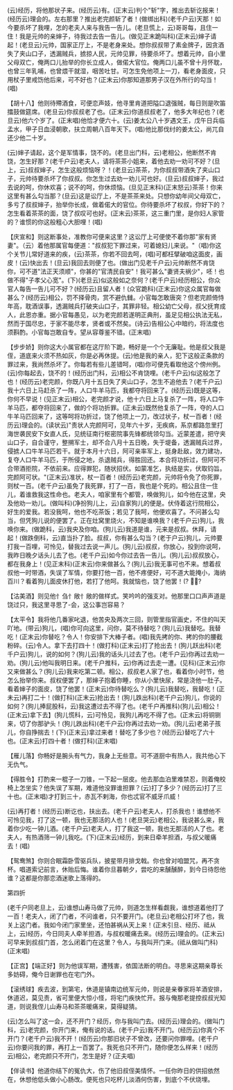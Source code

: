 <!-- { "loadSidebar": true } -->
(云)经历，将他那状子来。(经历云)有。(正末云)判个"斩"字，推出去斩讫报来！(经历云)理会的。左右那里？推出老完颜斩了者！(做绑出科)(老千户云)天那！如今要杀坏了我哩，怎的老夫人来与我告一告儿。(老旦慌上，云)哥哥每，且住一住！我是元帅的亲婶子，待我过去告一告儿。(做见正末跪叫科)(正末云)婶子请起！(老旦云)元帅，国家正厅上，不是老身来处。想你叔叔带了素金牌子，因贪酒失了夹山口子，透漏贼兵，掳掠人民，元帅见罪，待要杀坏了。想着元帅，自小里父母双亡，俺两口儿抬举的你长立成人，做偌大官位。俺两口儿虽不曾十月怀耽，也曾三年乳哺，也曾煨干就湿，咽苦吐甘。可怎生免他项上一刀，看老身面皮，只用杖子里戒饬他后来，可不好也？(正末云)你那知道那男子汉在外所行的勾当！(唱)

【胡十八】他则待殢酒食，可便恋声妓，他寻里肯道把隘口退强贼，每日则是吹笛擂鼓做筵席。(老旦云)你叔叔老了也。(正末云)你道叔叔老了，他多大年纪也？(老旦云)他六个岁了。(正末唱)他恰才便六十。(云)姜太公八十岁遇文王，戊午日兵临孟水，甲子日血浸朝歌，扶立周朝八百年天下。(唱)他比那伐纣的姜太公，尚兀自还少他二十岁。

(云)婶子请起，这个是军情事，饶不的。(老旦出门科，云)老相公，他断然不肯饶，怎生好那？(老千户云)老夫人，请将茶茶小姐来，着他去劝一劝可不好？(旦上，云)叔叔婶子，怎生这般烦恼呀？！(老旦云)茶茶，为你叔叔带酒失了夹山口子，元帅待要杀坏了你叔叔。你怎生过去劝一劝儿可也好。(旦云)叔叔婶子，我过去说的呵，你休欢喜；说不的呵，你休烦恼。(旦见正末科)(正末怒云)茶茶！你来这里有甚么勾当那？(旦云)这是讼厅上，不是茶茶来处。只想你幼年间父母双亡，多亏了叔叔婶子，抬举你长成，做着偌大的官位。你待要杀坏了权叔，你好下的？怎生看着茶茶的面，饶了叔叹可也好。(正末云)茶茶，这三重门里，是你妇人家管的？谁惯的你这般粗心大胆哩！(唱)

【庆宣和】则这断事处，准教你可便来这里？这讼厅上可便使不着你那"家有贤妻"。（云）着他那属官每便道："叔叔犯下罪过来，可着媳妇儿来说。"（唱)你这个关节儿常好道来的疾，(云)茶茶，你若不回去呵，(唱)可都枉擘破咱这面皮，画皮！(云)快出去！(旦云)我回去则便了也。(做出门见老千户云)元帅断然不肯饶你，可不道"法正天须顺"，你甚的"官清民自安"！我可甚么"妻贤夫祸少"，呸！也做不得"子孝父心宽"。(下)(老旦云)似这般如之奈何？(老千户云)经历相公，你众官人每告一告儿可不好？(经历云)且留人者！(众官跪科)(正末云)你这众属官每做甚么？(经历云)相公，罚不择骨肉，赏不避仇雠。小官每怎敢唐突？但老完颜倚恃年高，耽酒误事，透漏贼兵打破夹山口子，其罪非轻。相公幼亡父母，叔父抚育成人，此恩亦重。据小官每愚见，以为老完颜若遂明正典刑，虽足见相公执法无私，然而于国尽忠，于家不能尽孝，贤者或不然矣。(诗云)告相公心中暗约，将法度也须斟酌。小官每岂敢自专。望从容尊鉴不错。(正末唱)

【步步娇】则你这大小属官都在这厅阶下跪，畅好是一个个无廉耻。他是叔父我是侄，道底来火须不热如灰，你是必再休提。(云)他是我的亲人，犯下这般正条款的罪过来，我尚然杀坏了。你每若有些儿差错呵，(唱)你可便先看取他这个傍州例。(云)你每起去，饶不的！(经历出门科，云)相公不肯饶哩。(老千户云)似这般怎了也！(经历云)老完颜，你既八月十五日失了夹山口子，怎生不追他去？(老千户云)我十六日上马赶杀了一阵，人口牛羊马匹，我都夺将回来了。(经历云)既是这等，你何不早说！(见正末云)相公，老完颜才说，他十六日上马复杀了一阵，将人口牛羊马匹，都夺将回来了，做的个将功折罪。(正未云)既然他复杀了一阵，夺的人口牛羊马匹回来了，这等呵将功折过，饶了他项上一刀，改过状子，杖一百者！(经历云)理会的。(读状云)"责状人完颜阿可，见年六十岁，无疾病，系京都路忽里打海世袭民安下女直人氏，见统征南行枢密院事先锋都统领勾当。近蒙差遣，把守夹山口子，自合谨守，整搠军士，却不合八月十五日晚，失于堤备，透漏贼兵过界，侵掳人口牛羊马匹若干。就于本月十六日，阿可亲率军上，挺身赴敌，效力建功，复夺人口牛羊马匹，于所侵之地，杀退贼兵，得胜回还。本合将功折过，但阿可不合带酒拒院，不依前来。应得罪犯，随状招伏。如蒙准乞，执结是实，伏取钧旨。完颜阿可状。"(正末云)准状，杖一百者！(经历云)老完颜，元帅将令免了你死罪，则杖一百。(老千户云)虽免了我死罪，打了一百，我也是个死的。相公且住一住儿，着谁救我这性命也。老夫人，咱家里有个都管，唤做狗儿，如今他在这里，央及他劝一劝儿。(做叫科)(净扮狗儿上，云)自家狗儿的便是。伏侍着这行院相公，好生的爱我。若没我呵，他也不吃茶饭；若见了我呵，他便欢喜了。不问甚么勾当，但凭狗儿说的便罢了。正在灶窝里烧火，不知是谁唤我？(老千户云)狗儿，我唤你来。(做跪科，云)我央及你咱。(狗儿云)我道是谁，元来是叔叔。休拜，请起！(做跌倒科，云)直当扑了脸。叔叔，你有甚么勾当？(老于户云)狗儿，元帅要打我一百哩，可怜见，替我过去说一声儿。(狗儿云)叔叔，你放心，投到你说呵，我昨日晚夕话头儿去了也。(老千户云)如今你过去告一告儿。(狗儿云)叔叔放心，都在我身上！(见正末科)(正末云)你来做甚么？(狗儿云)我无事可也不来。想着叔叔他一时带酒，失误了军情，你要打他一百，他不疼便好，可不道大能掩小，海纳百川？看着狗儿面皮休打他，若打了他呵。我就恼也，饶了他罢！(?
┏?

【沽美酒】则见他忄刍忄敞忄敞的做样式。笑吟吟的强支对。他那里口口声声道是饶过只，我这里寻思了-会，这公事岂容易？

【太平令】我将他几番家叱退，他苦央及两次三回，则管里指官画史，不住的叫天吖地。(带云)狗儿，(唱)你可向这里，问你，莫不待替吃？(狗儿云)我替吃。我替吃！(正末云)你替吃？令人！你安排下大棒子者。(唱)我先拷的你、拷的你的腰截粉碎。(云)令人。拿下去打四十！(做打科)(正末云)打了抢出去！(狗儿跃出科)(老千户云)狗儿，说的如何？(狗儿云)我的话头儿过去了也。(老千户云)你再过去劝一劝。(狗儿云)他叫我明日来。(老千户推科，云)你再过去走一遭。(见科)(正末云)你又来做甚么？(狗儿云)我来吃第二顿。相公，叔叔老人家了也，看着你小时节，他怎么抬举你来。叔权便罢了，那婶子抱着你睡，你从小里快尿，常是浇他一肚子。看着婶子的面皮，饶了他罢！(正末云)你待替吃么？(狗儿云)我替吃，我替吃！(正未云)再打二十！(做打科)(正末云)抢出去！(狗儿跌出科)(老千户云)狗儿，你说的如何？(狗儿捧屁股科，云)我这遭过去不得了也。(老千户再推科)(狗儿云)相公！(正末云)拿下去】(狗儿慌科，云)可怜见，我狗儿再吃不得了也。(正末云)将铜铡来，切了你那驴头！(狗儿跌出科)(老千户云)你再过去劝一劝。(狗儿云)老弟子孩儿，你自挣揣去！(下)(正末云)拿过来者！替吃了多少也？(经历云)替吃了六十也。(正末云)打四十者！(做打科)(正末唱)

【雁儿落】你畅好是腕头有气力，我身上无些意。可不道厨中有热人，我共他心下无仇气。

【得胜令】打酌来一棍子一刀锥，一下起一层皮。他去那血泊里难禁忍，则着俺校椅上怎坐实？他失误了军期，难道他没罪谁担罪？(云)打了多少？(经历云)打了三十也。(正末唱)才打到三十，赤瓦不剌海，你也忒官不威牙爪威！

(云)再打者！(经历云)断讫也，扶出去。(老千户云)老夫人，打杀我也！谁想他不可怜见我，打了这一顿，我也无那活的人也！(老旦哭云)老相公，我说甚么来，我着你少吃一钟儿酒。(老千户云)老夫人，打了我这一顿，我也无那活的人了也。老夫人，有热酒筛一钟儿我吃。(下)(正末云)经历，到来日牵羊担酒，与叔父暖痛去！(唱)

【鸳鸯煞】你则合眠霜卧雪驱兵队，披星带月排戈戟。你也曾对咱盟咒，再不贪杯。唱道索记前言，休贻后悔。谁着你旦暮朝夕，尝吃的来醺醺醉，到今日待怨他谁？这都是你那恋酒迷歌上落得的。


第四折

(老千户同老旦上，云)谁想山寿马做了元帅，则道怎生样看觑我，谁想道着他打了一百！老夫人，闭了门者，不问谁者，只不要开门。(老旦云)老相公打坏了也，我关上这门者。我如今闭门家里坐，还怕甚祸从天上来！(正末引旦、经历、祗从上，云)经历，今日同夫人牵羊担酒，与叔权暖痛去来。(经历云)理会的。(正末云)可早来到叔叔门首，怎么闭着门在这里？令人，与我叫开门来。(祗从做叫门科)(正末唱)

【正宫】【端正好】则为他误军期，遭残害，依国法断的明白。寻思来这期亲尊长多妨碍，俺今日谢罪也在宅门外。

【滚绣球】疾去波，到第宅，休道是镇南边统军元帅，则说是亲眷家将羊酒安排，休道迟，莫见责，省可里便大惊小怪，将宅门疾快忙开。报与俺那老提控叔叔光知道，则说我侄儿山寿马和茶茶暖痛来，莫得疑猜。

(云)怎么叫了这一会，还不开门？经历，你与我叫门去。(经历云)理会的。(做叫门科，云)老完颜，你开门来，俺有说的话。(老千户云)我不开门。(经历云)你真个不开门？(老千户云)我不开！(经历云)你那旧状子不曾改，还要问你罪哩。(老千户云)你要问我的罪，再打上一百罢了。我死也只不开门，随你便怎么样来！(经历云)相公，老完颜只不开门，怎生是好？(正夫唱)

【伴读书】他道你结下的冤仇大，伤了他旧叔侄美情怀。一任你昨日的供招依然在，休想他低头做小心肠改。便死也只吃杯儿淡酒何伤害，到底个不伏烧埋。

